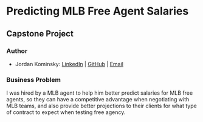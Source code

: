 # Predicting MLB Free Agent Salaries
## Capstone Project

### Author
- Jordan Kominsky: 
[LinkedIn](https://www.linkedin.com/in/jordan-kominsky/) | 
[GitHub](https://github.com/jskominsky) | 
[Email](mailto:jskominsky@gmail.com)

### Business Problem

I was hired by a MLB agent to help him better predict salaries for MLB free agents, so they can have a competitive advantage when negotiating with MLB teams, and also provide better projections to their clients for what type of contract to expect when testing free agency.
